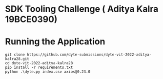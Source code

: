 # SDK Tooling Challenge ( Aditya Kalra 19BCE0390)

# Running the Application

```
git clone https://github.com/dyte-submissions/dyte-vit-2022-aditya-kalra28.git
cd dyte-vit-2022-aditya-kalra28
pip install -r requirements.txt
python .\dyte.py index.csv axios@0.23.0
```
